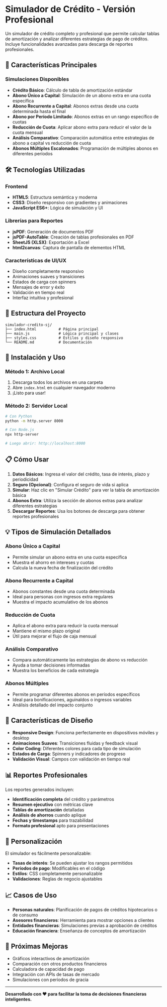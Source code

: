 # Simulador de Crédito - Versión Profesional

Un simulador de crédito completo y profesional que permite calcular tablas de amortización y analizar diferentes estrategias de pago de créditos. Incluye funcionalidades avanzadas para descarga de reportes profesionales.

## 🚀 Características Principales

### Simulaciones Disponibles

- **Crédito Básico**: Cálculo de tabla de amortización estándar
- **Abono Único a Capital**: Simulación de un abono extra en una cuota específica
- **Abono Recurrente a Capital**: Abonos extras desde una cuota determinada hasta el final
- **Abono por Período Limitado**: Abonos extras en un rango específico de cuotas
- **Reducción de Cuota**: Aplicar abono extra para reducir el valor de la cuota mensual
- **Análisis Comparativo**: Comparación automática entre estrategias de abono a capital vs reducción de cuota
- **Abonos Múltiples Escalonados**: Programación de múltiples abonos en diferentes períodos

## 🛠️ Tecnologías Utilizadas

### Frontend

- **HTML5**: Estructura semántica y moderna
- **CSS3**: Diseño responsivo con gradientes y animaciones
- **JavaScript ES6+**: Lógica de simulación y UI

### Librerías para Reportes

- **jsPDF**: Generación de documentos PDF
- **jsPDF-AutoTable**: Creación de tablas profesionales en PDF
- **SheetJS (XLSX)**: Exportación a Excel
- **html2canvas**: Captura de pantalla de elementos HTML

### Características de UI/UX

- Diseño completamente responsivo
- Animaciones suaves y transiciones
- Estados de carga con spinners
- Mensajes de error y éxito
- Validación en tiempo real
- Interfaz intuitiva y profesional

## 📁 Estructura del Proyecto

```
simulador-credito-sj/
├── index.html          # Página principal
├── main.js             # Lógica principal y clases
├── styles.css          # Estilos y diseño responsivo
└── README.md           # Documentación
```

## 🚀 Instalación y Uso

### Método 1: Archivo Local

1. Descarga todos los archivos en una carpeta
2. Abre `index.html` en cualquier navegador moderno
3. ¡Listo para usar!

### Método 2: Servidor Local

```bash
# Con Python
python -m http.server 8000

# Con Node.js
npx http-server

# Luego abrir: http://localhost:8000
```

## 📋 Cómo Usar

1. **Datos Básicos**: Ingresa el valor del crédito, tasa de interés, plazo y periodicidad
2. **Seguro (Opcional)**: Configura el seguro de vida si aplica
3. **Simular**: Haz clic en "Simular Crédito" para ver la tabla de amortización básica
4. **Abonos Extra**: Utiliza la sección de abonos extras para analizar diferentes estrategias
5. **Descargar Reportes**: Usa los botones de descarga para obtener reportes profesionales

## 💡 Tipos de Simulación Detallados

### Abono Único a Capital

- Permite simular un abono extra en una cuota específica
- Muestra el ahorro en intereses y cuotas
- Calcula la nueva fecha de finalización del crédito

### Abono Recurrente a Capital

- Abonos constantes desde una cuota determinada
- Ideal para personas con ingresos extra regulares
- Muestra el impacto acumulativo de los abonos

### Reducción de Cuota

- Aplica el abono extra para reducir la cuota mensual
- Mantiene el mismo plazo original
- Útil para mejorar el flujo de caja mensual

### Análisis Comparativo

- Compara automáticamente las estrategias de abono vs reducción
- Ayuda a tomar decisiones informadas
- Muestra los beneficios de cada estrategia

### Abonos Múltiples

- Permite programar diferentes abonos en períodos específicos
- Ideal para bonificaciones, aguinaldos o ingresos variables
- Análisis detallado del impacto conjunto

## 🎨 Características de Diseño

- **Responsive Design**: Funciona perfectamente en dispositivos móviles y desktop
- **Animaciones Suaves**: Transiciones fluidas y feedback visual
- **Color Coding**: Diferentes colores para cada tipo de simulación
- **Estados de Carga**: Spinners y indicadores de progreso
- **Validación Visual**: Campos con validación en tiempo real

## 📊 Reportes Profesionales

Los reportes generados incluyen:

- **Identificación completa** del crédito y parámetros
- **Resumen ejecutivo** con métricas clave
- **Tablas de amortización** detalladas
- **Análisis de ahorros** cuando aplique
- **Fechas y timestamps** para trazabilidad
- **Formato profesional** apto para presentaciones

## 🔧 Personalización

El simulador es fácilmente personalizable:

- **Tasas de interés**: Se pueden ajustar los rangos permitidos
- **Períodos de pago**: Modificables en el código
- **Estilos**: CSS completamente personalizable
- **Validaciones**: Reglas de negocio ajustables

## 📈 Casos de Uso

- **Personas naturales**: Planificación de pagos de créditos hipotecarios o de consumo
- **Asesores financieros**: Herramienta para mostrar opciones a clientes
- **Entidades financieras**: Simulaciones previas a aprobación de créditos
- **Educación financiera**: Enseñanza de conceptos de amortización

## 🌟 Próximas Mejoras

- Gráficos interactivos de amortización
- Comparación con otros productos financieros
- Calculadora de capacidad de pago
- Integración con APIs de tasas de mercado
- Simulaciones con períodos de gracia

---

**Desarrollado con ❤️ para facilitar la toma de decisiones financieras inteligentes.**

